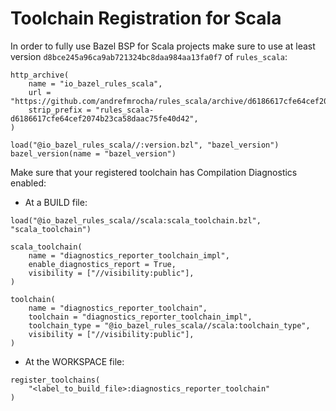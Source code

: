 # Toolchain Registration for Scala

In order to fully use Bazel BSP for Scala projects make sure to use at least version
``d8bce245a96ca9ab721324bc8daa984aa13fa0f7`` of `rules_scala`:

```
http_archive(
    name = "io_bazel_rules_scala",
    url = "https://github.com/andrefmrocha/rules_scala/archive/d6186617cfe64cef2074b23ca58daac75fe40d42.tar.gz",
    strip_prefix = "rules_scala-d6186617cfe64cef2074b23ca58daac75fe40d42",
)

load("@io_bazel_rules_scala//:version.bzl", "bazel_version")
bazel_version(name = "bazel_version")
```

Make sure that your registered toolchain has Compilation Diagnostics enabled:

- At a BUILD file:

```
load("@io_bazel_rules_scala//scala:scala_toolchain.bzl", "scala_toolchain")

scala_toolchain(
    name = "diagnostics_reporter_toolchain_impl",
    enable_diagnostics_report = True,
    visibility = ["//visibility:public"],
)

toolchain(
    name = "diagnostics_reporter_toolchain",
    toolchain = "diagnostics_reporter_toolchain_impl",
    toolchain_type = "@io_bazel_rules_scala//scala:toolchain_type",
    visibility = ["//visibility:public"],
)
```

- At the WORKSPACE file:

```
register_toolchains(
    "<label_to_build_file>:diagnostics_reporter_toolchain"
)
```

